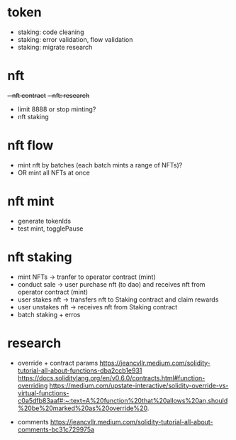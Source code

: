
# token 
- staking: code cleaning
- staking: error validation, flow validation
- staking: migrate research
  
# nft
~~- nft contract~~
~~- nft: research~~
- limit 8888 or stop minting?
- nft staking


# nft flow
- mint nft by batches (each batch mints a range of NFTs)?
- OR mint all NFTs at once

# nft mint
- generate tokenIds
- test mint, togglePause


# nft staking
- mint NFTs -> tranfer to operator contract (mint)
- conduct sale -> user purchase nft (to dao) and receives nft from operator contract (mint)
- user stakes nft -> transfers nft to Staking contract and claim rewards
- user unstakes nft -> receives nft from Staking contract
- batch staking + erros


# research

- override + contract params
https://jeancvllr.medium.com/solidity-tutorial-all-about-functions-dba2ccb1e931
https://docs.soliditylang.org/en/v0.6.0/contracts.html#function-overriding
https://medium.com/upstate-interactive/solidity-override-vs-virtual-functions-c0a5dfb83aaf#:~:text=A%20function%20that%20allows%20an,should%20be%20marked%20as%20override%20.


- comments
https://jeancvllr.medium.com/solidity-tutorial-all-about-comments-bc31c729975a